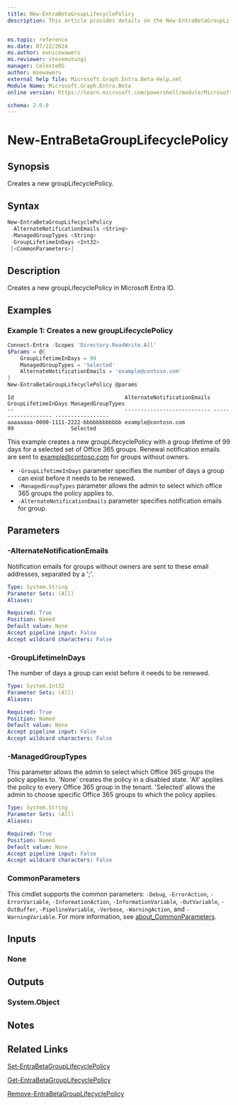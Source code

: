 ```yaml
---
title: New-EntraBetaGroupLifecyclePolicy
description: This article provides details on the New-EntraBetaGroupLifecyclePolicy command.


ms.topic: reference
ms.date: 07/22/2024
ms.author: eunicewaweru
ms.reviewer: stevemutungi
manager: CelesteDG
author: msewaweru
external help file: Microsoft.Graph.Entra.Beta-Help.xml
Module Name: Microsoft.Graph.Entra.Beta
online version: https://learn.microsoft.com/powershell/module/Microsoft.Graph.Entra.Beta/New-EntraBetaGroupLifecyclePolicy

schema: 2.0.0
---
```


# New-EntraBetaGroupLifecyclePolicy

## Synopsis

Creates a new groupLifecyclePolicy.

## Syntax

```powershell
New-EntraBetaGroupLifecyclePolicy
 -AlternateNotificationEmails <String>
 -ManagedGroupTypes <String>
 -GroupLifetimeInDays <Int32>
 [<CommonParameters>]
```

## Description

Creates a new groupLifecyclePolicy in Microsoft Entra ID.

## Examples

### Example 1: Creates a new groupLifecyclePolicy

```powershell
Connect-Entra -Scopes 'Directory.ReadWrite.All'
$Params = @{
    GroupLifetimeInDays = 99
    ManagedGroupTypes = 'Selected'
    AlternateNotificationEmails = 'example@contoso.com'
}
New-EntraBetaGroupLifecyclePolicy @params
```

```Output
Id                                   AlternateNotificationEmails GroupLifetimeInDays ManagedGroupTypes
--                                   --------------------------- ------------------- -----------------
aaaaaaaa-0000-1111-2222-bbbbbbbbbbbb example@contoso.com                     99                  Selected
```

This example creates a new groupLifecyclePolicy with a group lifetime of 99 days for a selected set of Office 365 groups. Renewal notification emails are sent to <example@contoso.com> for groups without owners.

- `-GroupLifetimeInDays` parameter specifies the number of days a group can exist before it needs to be renewed.
- `-ManagedGroupTypes` parameter allows the admin to select which office 365 groups the policy applies to.
- `-AlternateNotificationEmails` parameter specifies notification emails for group.

## Parameters

### -AlternateNotificationEmails

Notification emails for groups without owners are sent to these email addresses, separated by a ';'.

```yaml
Type: System.String
Parameter Sets: (All)
Aliases:

Required: True
Position: Named
Default value: None
Accept pipeline input: False
Accept wildcard characters: False
```

### -GroupLifetimeInDays

The number of days a group can exist before it needs to be renewed.

```yaml
Type: System.Int32
Parameter Sets: (All)
Aliases:

Required: True
Position: Named
Default value: None
Accept pipeline input: False
Accept wildcard characters: False
```

### -ManagedGroupTypes

This parameter allows the admin to select which Office 365 groups the policy applies to.
'None' creates the policy in a disabled state.
'All' applies the policy to every Office 365 group in the tenant.
'Selected' allows the admin to choose specific Office 365 groups to which the policy applies.

```yaml
Type: System.String
Parameter Sets: (All)
Aliases:

Required: True
Position: Named
Default value: None
Accept pipeline input: False
Accept wildcard characters: False
```

### CommonParameters

This cmdlet supports the common parameters: `-Debug`, `-ErrorAction`, `-ErrorVariable`, `-InformationAction`, `-InformationVariable`, `-OutVariable`, `-OutBuffer`, `-PipelineVariable`, `-Verbose`, `-WarningAction`, and `-WarningVariable`. For more information, see [about_CommonParameters](https://go.microsoft.com/fwlink/?LinkID=113216).

## Inputs

### None

## Outputs

### System.Object

## Notes

## Related Links

[Set-EntraBetaGroupLifecyclePolicy](Set-EntraBetaGroupLifecyclePolicy.md)

[Get-EntraBetaGroupLifecyclePolicy](Get-EntraBetaGroupLifecyclePolicy.md)

[Remove-EntraBetaGroupLifecyclePolicy](Remove-EntraBetaGroupLifecyclePolicy.md)
